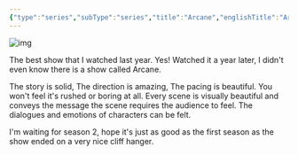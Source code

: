 ```yaml
---
{"type":"series","subType":"series","title":"Arcane","englishTitle":"Arcane","year":2021,"dataSource":"MALAPI","url":"https://myanimelist.net/anime/53302/Arcane","id":53302,"genres":["Action","Adventure","Drama","Sci-Fi"],"studios":null,"episodes":9,"duration":"40 min per ep","onlineRating":0,"actors":null,"image":"https://cdn.myanimelist.net/images/anime/1730/129018.jpg","released":true,"streamingServices":null,"airing":false,"airedFrom":"06/11/2021","airedTo":"20/11/2021","watched":false,"lastWatched":"","personalRating":0,"tags":["mediaDB/tv/series"],"dg-publish":true,"permalink":"/media-db/series/arcane-2021/","dgPassFrontmatter":true,"noteIcon":"1","created":"2023-11-14T21:08:36.227+05:30","updated":"2023-12-10T09:40:06.870+05:30"}
---
```


![img](https://cdn.myanimelist.net/images/anime/1730/129018.jpg)

The best show that I watched last year. Yes! Watched it a year later, I didn't even know there is a show called Arcane.

The story is solid, The direction is amazing, The pacing is beautiful. You won't feel it's rushed or boring at all. Every scene is visually beautiful and conveys the message the scene requires the audience to feel. The dialogues and emotions of characters can be felt.

I'm waiting for season 2, hope it's just as good as the first season as the show ended on a very nice cliff hanger.